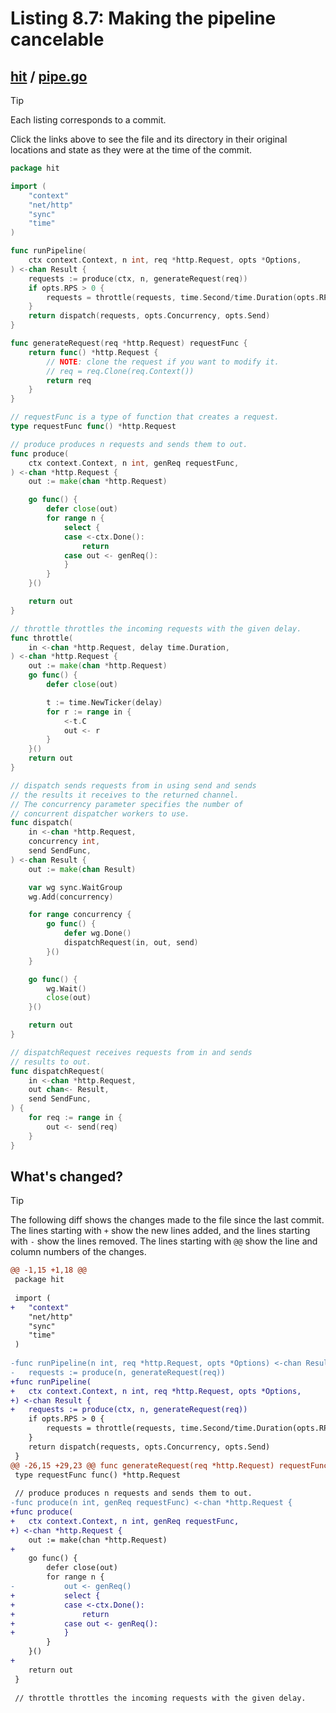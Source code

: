# Listing 8.7: Making the pipeline cancelable

## [hit](https://github.com/inancgumus/gobyexample/blob/b7cf247e9b6558e8a98464caa6c87a88b66093d7/hit) / [pipe.go](https://github.com/inancgumus/gobyexample/blob/b7cf247e9b6558e8a98464caa6c87a88b66093d7/hit/pipe.go)

> [!TIP]
> Each listing corresponds to a commit.
>
> Click the links above to see the file and its directory in their original locations and state as they were at the time of the commit.

```go
package hit

import (
	"context"
	"net/http"
	"sync"
	"time"
)

func runPipeline(
	ctx context.Context, n int, req *http.Request, opts *Options,
) <-chan Result {
	requests := produce(ctx, n, generateRequest(req))
	if opts.RPS > 0 {
		requests = throttle(requests, time.Second/time.Duration(opts.RPS))
	}
	return dispatch(requests, opts.Concurrency, opts.Send)
}

func generateRequest(req *http.Request) requestFunc {
	return func() *http.Request {
		// NOTE: clone the request if you want to modify it.
		// req = req.Clone(req.Context())
		return req
	}
}

// requestFunc is a type of function that creates a request.
type requestFunc func() *http.Request

// produce produces n requests and sends them to out.
func produce(
	ctx context.Context, n int, genReq requestFunc,
) <-chan *http.Request {
	out := make(chan *http.Request)

	go func() {
		defer close(out)
		for range n {
			select {
			case <-ctx.Done():
				return
			case out <- genReq():
			}
		}
	}()

	return out
}

// throttle throttles the incoming requests with the given delay.
func throttle(
	in <-chan *http.Request, delay time.Duration,
) <-chan *http.Request {
	out := make(chan *http.Request)
	go func() {
		defer close(out)

		t := time.NewTicker(delay)
		for r := range in {
			<-t.C
			out <- r
		}
	}()
	return out
}

// dispatch sends requests from in using send and sends
// the results it receives to the returned channel.
// The concurrency parameter specifies the number of
// concurrent dispatcher workers to use.
func dispatch(
	in <-chan *http.Request,
	concurrency int,
	send SendFunc,
) <-chan Result {
	out := make(chan Result)

	var wg sync.WaitGroup
	wg.Add(concurrency)

	for range concurrency {
		go func() {
			defer wg.Done()
			dispatchRequest(in, out, send)
		}()
	}

	go func() {
		wg.Wait()
		close(out)
	}()

	return out
}

// dispatchRequest receives requests from in and sends
// results to out.
func dispatchRequest(
	in <-chan *http.Request,
	out chan<- Result,
	send SendFunc,
) {
	for req := range in {
		out <- send(req)
	}
}
```

## What's changed?

> [!TIP]
> The following diff shows the changes made to the file since the last commit.
> The lines starting with `+` show the new lines added, and the lines starting with `-` show the lines removed.
> The lines starting with `@@` show the line and column numbers of the changes.

```diff
@@ -1,15 +1,18 @@
 package hit
 
 import (
+	"context"
 	"net/http"
 	"sync"
 	"time"
 )
 
-func runPipeline(n int, req *http.Request, opts *Options) <-chan Result {
-	requests := produce(n, generateRequest(req))
+func runPipeline(
+	ctx context.Context, n int, req *http.Request, opts *Options,
+) <-chan Result {
+	requests := produce(ctx, n, generateRequest(req))
 	if opts.RPS > 0 {
 		requests = throttle(requests, time.Second/time.Duration(opts.RPS))
 	}
 	return dispatch(requests, opts.Concurrency, opts.Send)
 }
@@ -26,15 +29,23 @@ func generateRequest(req *http.Request) requestFunc {
 type requestFunc func() *http.Request
 
 // produce produces n requests and sends them to out.
-func produce(n int, genReq requestFunc) <-chan *http.Request {
+func produce(
+	ctx context.Context, n int, genReq requestFunc,
+) <-chan *http.Request {
 	out := make(chan *http.Request)
+
 	go func() {
 		defer close(out)
 		for range n {
-			out <- genReq()
+			select {
+			case <-ctx.Done():
+				return
+			case out <- genReq():
+			}
 		}
 	}()
+
 	return out
 }
 
 // throttle throttles the incoming requests with the given delay.
```

